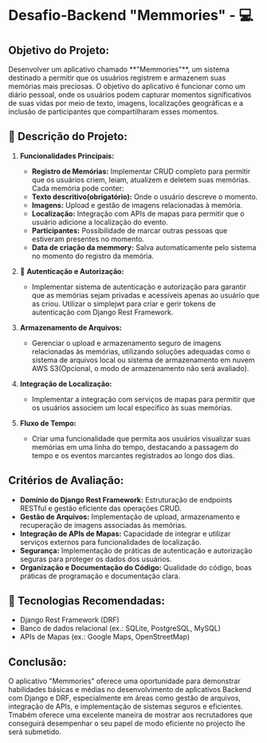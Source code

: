 <h1> Desafio-Backend "Memmories" - 💻 </h1>

<h2>Objetivo do Projeto:</h2>

<p>
Desenvolver um aplicativo chamado **"Memmories"**, um sistema destinado a permitir que os usuários registrem e armazenem suas memórias mais preciosas. O objetivo do aplicativo é funcionar como um diário pessoal, onde os usuários podem capturar momentos significativos de suas vidas por meio de texto, imagens, localizações geográficas e a inclusão de participantes que compartilharam esses momentos.
</p>

<h2>📄 Descrição do Projeto:</h2>

1. **Funcionalidades Principais:**
     - **Registro de Memórias:** Implementar CRUD completo para permitir que os usuários criem, leiam, atualizem e deletem suas memórias. Cada memória pode conter:
     - **Texto descritivo(obrigatório):** Onde o usuário descreve o momento.
     - **Imagens:** Upload e gestão de imagens relacionadas à memória.
     - **Localização:** Integração com APIs de mapas para permitir que o usuário adicione a localização do evento.
     - **Participantes:** Possibilidade de marcar outras pessoas que estiveram presentes no momento.
     - **Data de criação da memmory:** Salva automaticamente pelo sistema no momento do registro da memória.

2. 🔗 **Autenticação e Autorização:**
   - Implementar sistema de autenticação e autorização para garantir que as memórias sejam privadas e acessíveis apenas ao usuário que as criou. Utilizar o simplejwt para criar e gerir tokens de autenticação com Django Rest Framework.

3. **Armazenamento de Arquivos:**
   - Gerenciar o upload e armazenamento seguro de imagens relacionadas às memórias, utilizando soluções adequadas como o sistema de arquivos local ou sistema de armazenamento em nuvem AWS S3(Opcional, o modo de armazenamento não será avaliado).

4. **Integração de Localização:**
   - Implementar a integração com serviços de mapas para permitir que os usuários associem um local específico às suas memórias.

5. **Fluxo de Tempo:**
   - Criar uma funcionalidade que permita aos usuários visualizar suas memórias em uma linha do tempo, destacando a passagem do tempo e os eventos marcantes registrados ao longo dos dias.

<h2>Critérios de Avaliação:</h2>

- **Domínio do Django Rest Framework:** Estruturação de endpoints RESTful e gestão eficiente das operações CRUD.
- **Gestão de Arquivos:** Implementação de upload, armazenamento e recuperação de imagens associadas às memórias.
- **Integração de APIs de Mapas:** Capacidade de integrar e utilizar serviços externos para funcionalidades de localização.
- **Segurança:** Implementação de práticas de autenticação e autorização seguras para proteger os dados dos usuários.
- **Organização e Documentação do Código:** Qualidade do código, boas práticas de programação e documentação clara.

<h2>📍 Tecnologias Recomendadas:</h2>

- Django Rest Framework (DRF)
- Banco de dados relacional (ex.: SQLite, PostgreSQL, MySQL)
- APIs de Mapas (ex.: Google Maps, OpenStreetMap)

<h2>Conclusão:</h2>

O aplicativo "Memmories" oferece uma oportunidade para demonstrar habilidades básicas e médias no desenvolvimento de aplicativos Backend com Django e DRF, especialmente em áreas como gestão de arquivos, integração de APIs, e implementação de sistemas seguros e eficientes. Tmabém oferece uma excelente maneira de mostrar aos recrutadores que conseguirá desempenhar o seu papel de modo eficiente no projecto lhe será submetido.
